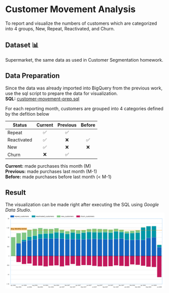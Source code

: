 # Customer Movement Analysis
To report and visualize the numbers of customers which are categorized into 4 groups, New, Repeat, Reactivated, and Churn.  

## Dataset 📊  
Supermarket, the same data as used in Customer Segmentation homework.

## Data Preparation
Since the data was already imported into BigQuery from the previous work, use the sql script to prepare the data for visualization.  
**SQL:** [customer-movement-prep.sql](./customer-movement-prep.sql)  

For each reporting month, customers are grouped into 4 categories defined by the defition below  

| Status | Current | Previous | Before |
| --- | :---: | :---: | :---: |
| Repeat | ✅ | ✅ | |
| Reactivated | ✅ | ❌ | ✅ |
| New | ✅ | ❌ | ❌ |
| Churn | ❌ | ✅ | |
  
**Current:** made purchases this month (M)  
**Previous:** made purchases last month (M-1)  
**Before:** made purchases before last month (< M-1)  


## Result
The visualization can be made right after executing the SQL using *Google Data Studio*.
![customer-movement](./customer-movement.png)
